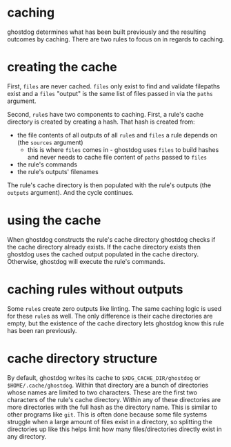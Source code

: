 # caching

ghostdog determines what has been built previously and the resulting outcomes by caching. There are two rules
to focus on in regards to caching.

# creating the cache

First, `files` are never cached. `files` only exist to find and validate filepaths exist and a `files` "output"
is the same list of files passed in via the `paths` argument.

Second, `rule`s have two components to caching. First, a rule's cache directory is created by creating a hash.
That hash is created from:

- the file contents of all outputs of all `rule`s and `files` a rule depends on (the `sources` argument)
  - this is where `files` comes in - ghostdog uses `files` to build hashes and never needs to cache file content
  of `paths` passed to `files`
- the rule's commands
- the rule's outputs' filenames

The rule's cache directory is then populated with the rule's outputs (the `outputs` argument). And the cycle continues.

# using the cache

When ghostdog constructs the rule's cache directory ghostdog checks if the cache directory already exists.
If the cache directory exists then ghostdog uses the cached output populated in the cache directory.
Otherwise, ghostdog will execute the rule's commands.

# caching rules without outputs

Some `rule`s create zero outputs like linting. The same caching logic is used for these `rule`s as well.
The only difference is their cache directories are empty, but the existence of the cache directory lets
ghostdog know this rule has been ran previously.

# cache directory structure

By default, ghostdog writes its cache to `$XDG_CACHE_DIR/ghostdog` or `$HOME/.cache/ghostdog`. Within that
directory are a bunch of directories whose names are limited to two characters. These are the first two characters
of the rule's cache directory. Within any of these directories are more directories with the full hash as the
directory name. This is similar to other programs like `git`. This is often done because some file systems
struggle when a large amount of files exist in a directory, so splitting the directories up like this helps
limit how many files/directories directly exist in any directory.

